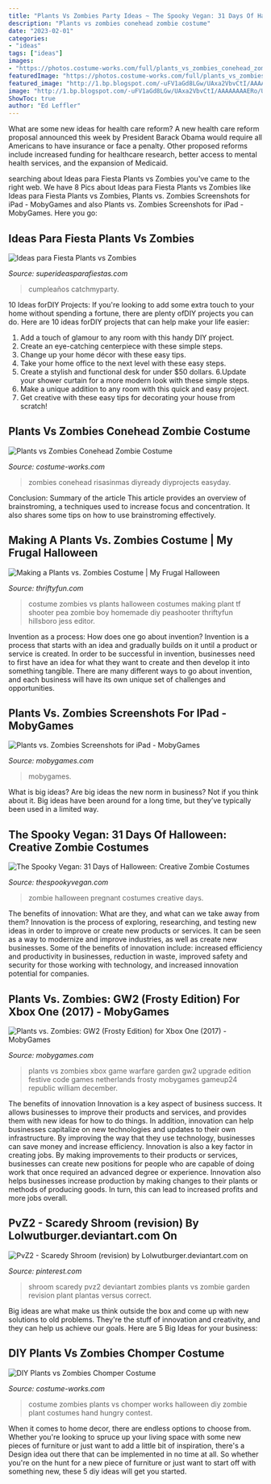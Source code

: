 ```yaml
---
title: "Plants Vs Zombies Party Ideas ~ The Spooky Vegan: 31 Days Of Halloween: Creative Zombie Costumes"
description: "Plants vs zombies conehead zombie costume"
date: "2023-02-01"
categories:
- "ideas"
tags: ["ideas"]
images:
- "https://photos.costume-works.com/full/plants_vs_zombies_conehead_zombie.jpg"
featuredImage: "https://photos.costume-works.com/full/plants_vs_zombies_conehead_zombie.jpg"
featured_image: "http://1.bp.blogspot.com/-uFV1aGd8LGw/UAxa2VbvCtI/AAAAAAAAERo/UPXWE-o92c4/s320/pregnant+zombie.jpg"
image: "http://1.bp.blogspot.com/-uFV1aGd8LGw/UAxa2VbvCtI/AAAAAAAAERo/UPXWE-o92c4/s320/pregnant+zombie.jpg"
ShowToc: true
author: "Ed Leffler"
---
```



What are some new ideas for health care reform?
A new health care reform proposal announced this week by President Barack Obama would require all Americans to have insurance or face a penalty. Other proposed reforms include increased funding for healthcare research, better access to mental health services, and the expansion of Medicaid.

	

		
searching about Ideas para Fiesta Plants vs Zombies you've came to the right web. We have 8 Pics about Ideas para Fiesta Plants vs Zombies like Ideas para Fiesta Plants vs Zombies, Plants vs. Zombies Screenshots for iPad - MobyGames and also Plants vs. Zombies Screenshots for iPad - MobyGames. Here you go:
		
    
## Ideas Para Fiesta Plants Vs Zombies

<img loading=lazy src="https://1.bp.blogspot.com/-uF1isnoD_Jg/XYNbBjf-AGI/AAAAAAAAV7o/_K_JSveuHkkPrRsgv5u5aTCrpkagfSzLwCLcBGAsYHQ/w1200-h630-p-k-no-nu/1.jpg" onerror="this.onerror=null;this.src='https://tse3.mm.bing.net/th?id=OIP.PYAiCCCAT34ECTwi_fSl5gHaD4&amp;pid=15.1';" alt="Ideas para Fiesta Plants vs Zombies">

_Source: superideasparafiestas.com_

>cumpleaños catchmyparty. 

	

10 Ideas forDIY Projects:
If you're looking to add some extra touch to your home without spending a fortune, there are plenty ofDIY projects you can do. Here are 10 ideas forDIY projects that can help make your life easier:
1. Add a touch of glamour to any room with this handy DIY project.
2. Create an eye-catching centerpiece with these simple steps.
3. Change up your home décor with these easy tips.
4. Take your home office to the next level with these easy steps.
5. Create a stylish and functional desk for under $50 dollars. 
6.Update your shower curtain for a more modern look with these simple steps. 
7. Make a unique addition to any room with this quick and easy project. 
8. Get creative with these easy tips for decorating your house from scratch!

    
## Plants Vs Zombies Conehead Zombie Costume

<img loading=lazy src="https://photos.costume-works.com/full/plants_vs_zombies_conehead_zombie.jpg" onerror="this.onerror=null;this.src='https://tse3.mm.bing.net/th?id=OIP.6dyaBV1QRknkCI_oEtJoTAHaLc&amp;pid=15.1';" alt="Plants vs Zombies Conehead Zombie Costume">

_Source: costume-works.com_

>zombies conehead risasinmas diyready diyprojects easyday. 

	

Conclusion: Summary of the article
This article provides an overview of brainstroming, a techniques used to increase focus and concentration. It also shares some tips on how to use brainstroming effectively.

    
## Making A Plants Vs. Zombies Costume | My Frugal Halloween

<img loading=lazy src="https://img.thrfun.com/img/005/312/plant_side_view_l1.jpg" onerror="this.onerror=null;this.src='https://tse4.mm.bing.net/th?id=OIP.EjDGK4OcgQWyg869XZkdcQHaLH&amp;pid=15.1';" alt="Making a Plants vs. Zombies Costume | My Frugal Halloween">

_Source: thriftyfun.com_

>costume zombies vs plants halloween costumes making plant tf shooter pea zombie boy homemade diy peashooter thriftyfun hillsboro jess editor. 

	

Invention as a process: How does one go about invention?
Invention is a process that starts with an idea and gradually builds on it until a product or service is created. In order to be successful in invention, businesses need to first have an idea for what they want to create and then develop it into something tangible. There are many different ways to go about invention, and each business will have its own unique set of challenges and opportunities.

    
## Plants Vs. Zombies Screenshots For IPad - MobyGames

<img loading=lazy src="https://www.mobygames.com/images/shots/l/544879-plants-vs-zombies-ipad-screenshot-greetings-this-guy-is-crazy.png" onerror="this.onerror=null;this.src='https://tse3.mm.bing.net/th?id=OIP.G2__U7Mo4YMjUuWYZlgEfgHaFj&amp;pid=15.1';" alt="Plants vs. Zombies Screenshots for iPad - MobyGames">

_Source: mobygames.com_

>mobygames. 

	

What is big ideas?
Are big ideas the new norm in business? Not if you think about it. Big ideas have been around for a long time, but they’ve typically been used in a limited way.

    
## The Spooky Vegan: 31 Days Of Halloween: Creative Zombie Costumes

<img loading=lazy src="http://1.bp.blogspot.com/-uFV1aGd8LGw/UAxa2VbvCtI/AAAAAAAAERo/UPXWE-o92c4/s320/pregnant+zombie.jpg" onerror="this.onerror=null;this.src='https://tse4.mm.bing.net/th?id=OIP.LE6vROl4n52CIXQHvrkspgAAAA&amp;pid=15.1';" alt="The Spooky Vegan: 31 Days of Halloween: Creative Zombie Costumes">

_Source: thespookyvegan.com_

>zombie halloween pregnant costumes creative days. 

	

The benefits of innovation: What are they, and what can we take away from them?
Innovation is the process of exploring, researching, and testing new ideas in order to improve or create new products or services. It can be seen as a way to modernize and improve industries, as well as create new businesses. Some of the benefits of innovation include: increased efficiency and productivity in businesses, reduction in waste, improved safety and security for those working with technology, and increased innovation potential for companies.

    
## Plants Vs. Zombies: GW2 (Frosty Edition) For Xbox One (2017) - MobyGames

<img loading=lazy src="http://www.mobygames.com/images/covers/l/438386--plants-vs-zombies-gw2-frosty-edition-xbox-one-front-cover.jpg" onerror="this.onerror=null;this.src='https://tse2.mm.bing.net/th?id=OIP.jVLcQIospI7r-ppErF7K4wHaLH&amp;pid=15.1';" alt="Plants vs. Zombies: GW2 (Frosty Edition) for Xbox One (2017) - MobyGames">

_Source: mobygames.com_

>plants vs zombies xbox game warfare garden gw2 upgrade edition festive code games netherlands frosty mobygames gameup24 republic william december. 

	

The benefits of innovation
Innovation is a key aspect of business success. It allows businesses to improve their products and services, and provides them with new ideas for how to do things. In addition, innovation can help businesses capitalize on new technologies and updates to their own infrastructure. By improving the way that they use technology, businesses can save money and increase efficiency.
Innovation is also a key factor in creating jobs. By making improvements to their products or services, businesses can create new positions for people who are capable of doing work that once required an advanced degree or experience. Innovation also helps businesses increase production by making changes to their plants or methods of producing goods. In turn, this can lead to increased profits and more jobs overall.

    
## PvZ2 - Scaredy Shroom (revision) By Lolwutburger.deviantart.com On

<img loading=lazy src="https://i.pinimg.com/736x/20/93/ba/2093ba11c0942e0f9987c21c9eb87e64--correct.jpg" onerror="this.onerror=null;this.src='https://tse1.mm.bing.net/th?id=OIP.F7iPvTSWK_33FEEc6mvnUwAAAA&amp;pid=15.1';" alt="PvZ2 - Scaredy Shroom (revision) by Lolwutburger.deviantart.com on">

_Source: pinterest.com_

>shroom scaredy pvz2 deviantart zombies plants vs zombie garden revision plant plantas versus correct. 

	

Big ideas are what make us think outside the box and come up with new solutions to old problems. They're the stuff of innovation and creativity, and they can help us achieve our goals. Here are 5 Big Ideas for your business: 

    
## DIY Plants Vs Zombies Chomper Costume

<img loading=lazy src="https://photos.costume-works.com/full/plants_vs_zombies_chomper1.jpg" onerror="this.onerror=null;this.src='https://tse3.mm.bing.net/th?id=OIP.3SkejKg_0rwhvJJgk0XXAAHaLR&amp;pid=15.1';" alt="DIY Plants vs Zombies Chomper Costume">

_Source: costume-works.com_

>costume zombies plants vs chomper works halloween diy zombie plant costumes hand hungry contest. 

	

When it comes to home decor, there are endless options to choose from. Whether you're looking to spruce up your living space with some new pieces of furniture or just want to add a little bit of inspiration, there's a Design idea out there that can be implemented in no time at all. So whether you're on the hunt for a new piece of furniture or just want to start off with something new, these 5 diy ideas will get you started.

